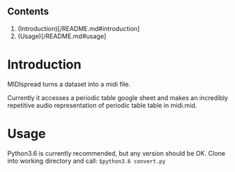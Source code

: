 ## Contents
  1. (Introduction)[/README.md#introduction]
  2. (Usage)[/README.md#usage]

# Introduction
  MIDIspread turns a dataset into a midi file.

  Currently it accesses a periodic table google sheet and makes an incredibly repetitive audio representation of periodic table table in midi.mid.

# Usage
  Python3.6 is currently recommended, but any version should be OK.
  Clone into working directory and call: `$python3.6 convert.py`
